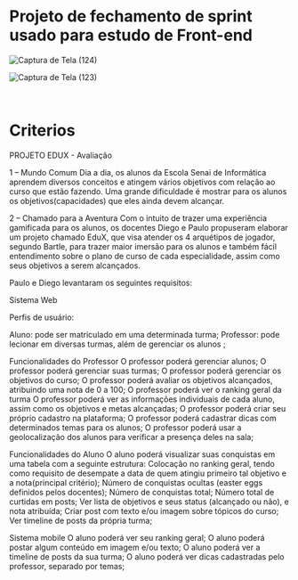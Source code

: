 <h1>Projeto de fechamento de sprint usado para estudo de Front-end</h1>

![Captura de Tela (124)](https://user-images.githubusercontent.com/48391086/103958753-91b68180-512c-11eb-93a2-2dc8ee324625.png)
<br/>

![Captura de Tela (123)](https://user-images.githubusercontent.com/48391086/103958759-9844f900-512c-11eb-8622-3caac413adcf.png)

<br/>

<h1>Criterios</h1>
PROJETO EDUX - Avaliação

1 – Mundo Comum
Dia a dia, os alunos da Escola Senai de Informática aprendem diversos conceitos e atingem vários objetivos com relação ao curso que estão fazendo. Uma grande dificuldade é mostrar para os alunos os objetivos(capacidades) que eles ainda devem alcançar.

2 – Chamado para a Aventura
Com o intuito de trazer uma experiência gamificada para os alunos, os docentes Diego e Paulo propuseram elaborar um projeto chamado EduX, que visa atender os 4 arquétipos de jogador, segundo Bartle,  para trazer maior imersão para os alunos e também fácil entendimento sobre o plano de curso de cada especialidade, assim como seus objetivos a serem alcançados.

Paulo e Diego levantaram os seguintes requisitos:

Sistema Web


Perfis de usuário:

Aluno: pode ser matriculado em uma determinada turma;
Professor:   pode lecionar em diversas turmas, além de gerenciar os alunos ;

Funcionalidades do Professor
O professor poderá gerenciar alunos;
O professor poderá gerenciar suas turmas;
O professor poderá gerenciar os objetivos do curso;
O professor poderá avaliar os objetivos alcançados, atribuindo uma nota de 0 a 100;
O professor poderá ver o ranking geral da turma
O professor poderá ver as informações individuais de cada aluno, assim como os objetivos e metas alcançadas;
O professor poderá criar seu próprio cadastro na plataforma;
O professor poderá cadastrar dicas com determinados temas para os alunos;
O professor poderá usar a geolocalização dos alunos para verificar a presença deles na sala; 

Funcionalidades do Aluno
O aluno poderá visualizar suas conquistas em uma tabela com a seguinte estrutura:
Colocação no ranking geral, tendo como requisito de desempate a data de quem atingiu primeiro tal objetivo e a nota(principal critério);
Número de conquistas ocultas (easter eggs definidos pelos docentes);
Número de conquistas total;
Número total de curtidas em posts; 
Ver lista de objetivos e seus status (alcançado ou não), e nota atribuída;
Criar post com texto e/ou imagem sobre tópicos do curso;
Ver timeline de posts da própria turma;

Sistema mobile
O aluno poderá ver seu ranking geral;
O aluno poderá postar algum conteúdo em imagem e/ou texto;
O aluno poderá ver a timeline de posts da sua turma;
O aluno poderá ver dicas cadastradas pelo professor, separado por temas;




